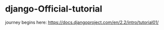 # django-Official-tutorial
journey begins here: https://docs.djangoproject.com/en/2.2/intro/tutorial01/
